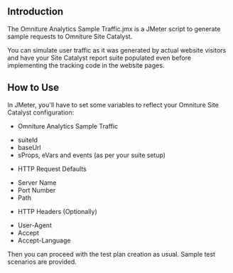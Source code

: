 Introduction
------------

The Omniture Analytics Sample Traffic.jmx is a JMeter script to generate sample requests to Omniture Site Catalyst.

You can simulate user traffic as it was generated by actual website visitors and have your Site Catalyst report suite populated even before implementing the tracking code in the website pages.


How to Use
----------

In JMeter, you'll have to set some variables to reflect your Omniture Site Catalyst configuration:

* Omniture Analytics Sample Traffic
- suiteId
- baseUrl
- sProps, eVars and events (as per your suite setup)

* HTTP Request Defaults
- Server Name
- Port Number
- Path

* HTTP Headers (Optionally)
- User-Agent
- Accept
- Accept-Language

Then you can proceed with the test plan creation as usual. Sample test scenarios are provided.
